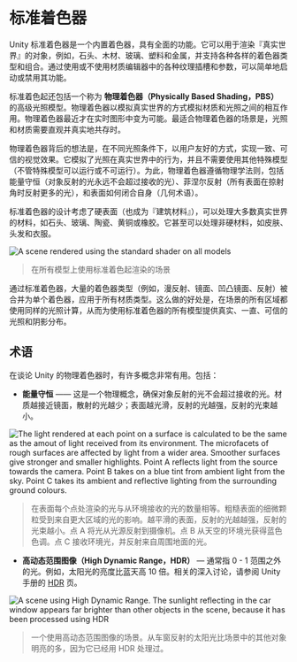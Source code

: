 <!-- > [Standard Shader](http://docs.unity3d.com/Manual/shader-StandardShader.html) -->

<!-- Unity Manual > Graphics > Graphics Overview > Materials, Shaders & Textures > Standard Shader -->

<!-- # Standard Shader -->
# 标准着色器

<!-- The Unity Standard Shader is a built-in shader with a comprehensive set of features. It can be used to render “real-world” objects such as stone, wood, glass, plastic and metal, and supports a wide range of shader types and combinations. Its features are enabled or disabled by simply using or not using the various texture slots and parameters in the material editor. -->
Unity 标准着色器是一个内置着色器，具有全面的功能。它可以用于渲染『真实世界』的对象，例如，石头、木材、玻璃、塑料和金属，并支持各种各样的着色器类型和组合。通过使用或不使用材质编辑器中的各种纹理插槽和参数，可以简单地启动或禁用其功能。

<!-- The Standard Shader also incorporates an advanced lighting model called **Physically Based Shading**. Physically Based Shading (PBS) simulates the interactions between materials and light in a way that mimics reality. PBS has only recently become possible in real-time graphics. It works at its best in situations where lighting and materials need to exist together intuitively and realistically. -->
标准着色起还包括一个称为 **物理着色器（Physically Based Shading，PBS）** 的高级光照模型。物理着色器以模拟真实世界的方式模拟材质和光照之间的相互作用。物理着色器最近才在实时图形中变为可能。最适合物理着色器的场景是，光照和材质需要直观并真实地共存时。

<!-- The idea behind our Physically Based Shader is to create a user-friendly way of achieving a consistent, plausible look under different lighting conditions. It models how light behaves in reality, without using multiple ad-hoc models that may or may not work. To do so, it follows principles of physics, including energy conservation (meaning that objects never reflect more light than they receive), Fresnel reflections (all surfaces become more reflective at grazing angles), and how surfaces occlude themselves (what is called Geometry Term), among others. -->
物理着色器背后的想法是，在不同光照条件下，以用户友好的方式，实现一致、可信的视觉效果。它模拟了光照在真实世界中的行为，并且不需要使用其他特殊模型（不管特殊模型可以运行或不可运行）。为此，物理着色器遵循物理学法则，包括能量守恒（对象反射的光永远不会超过接收的光）、菲涅尔反射（所有表面在掠射角时反射更多的光），和表面如何闭合自身（几何术语）。

<!-- The Standard Shader is designed with hard surfaces in mind (also known as “architectural materials”), and can deal with most real-world materials like stone, glass, ceramics, brass, silver or rubber. It will even do a decent job with non-hard materials like skin, hair and cloth. -->
标准着色器的设计考虑了硬表面（也成为『建筑材料』），可以处理大多数真实世界的材料，如石头、玻璃、陶瓷、黄铜或橡胶。它甚至可以处理非硬材料，如皮肤、头发和衣服。

![A scene rendered using the standard shader on all models](http://docs.unity3d.com/uploads/Main/StandardShaderIntroVikingScene.png)
<!-- > A scene rendered using the standard shader on all models -->
> 在所有模型上使用标准着色起渲染的场景

<!-- With the Standard Shader, a large range of shader types (such as such as Diffuse, Specular, Bumped Specular, Reflective) are combined into a single shader intended to be used across all material types. The benefit of this is that the same lighting calculations are used in all areas of your scene, which gives a realistic, consistent and believable distribution of light and shade across all models that use the shader. -->
通过标准着色器，大量的着色器类型（例如，漫反射、镜面、凹凸镜面、反射）被合并为单个着色器，应用于所有材质类型。这么做的好处是，在场景的所有区域都使用同样的光照计算，从而为使用标准着色器的所有模型提供真实、一直、可信的光照和阴影分布。

<!-- ## Terminology -->
## 术语

<!-- There are a number of concepts that are very useful when talking about Physically Based Shading in Unity. These include: -->
在谈论 Unity 的物理着色器时，有许多概念非常有用。包括：

<!-- * **Energy conservation** - This is a physics-based concept that ensures objects never reflect more light than they receive. The more specular a material is, the less diffuse it should be; the smoother a surface is, the stronger and smaller the highlight gets. -->
* **能量守恒** —— 这是一个物理概念，确保对象反射的光不会超过接收的光。材质越接近镜面，散射的光越少；表面越光滑，反射的光越强，反射的光束越小。

![The light rendered at each point on a surface is calculated to be the same as the amout of light received from its environment. The microfacets of rough surfaces are affected by light from a wider area. Smoother surfaces give stronger and smaller highlights. Point A reflects light from the source towards the camera. Point B takes on a blue tint from ambient light from the sky. Point C takes its ambient and reflective lighting from the surrounding ground colours.](http://docs.unity3d.com/uploads/Main/StandardShaderEnergyConservation.png)
<!-- > The light rendered at each point on a surface is calculated to be the same as the amout of light received from its environment. The microfacets of rough surfaces are affected by light from a wider area. Smoother surfaces give stronger and smaller highlights. Point A reflects light from the source towards the camera. Point B takes on a blue tint from ambient light from the sky. Point C takes its ambient and reflective lighting from the surrounding ground colours. -->
> 在表面每个点处渲染的光与从环境接收的光的数量相等。粗糙表面的细微颗粒受到来自更大区域的光的影响。越平滑的表面，反射的光越越强，反射的光束越小。点 A 将光从光源反射到摄像机。点 B 从天空的环境光获得蓝色色调。点 C 接收环境光，并反射来自周围地面的光。

<!-- * **High Dynamic Range (HDR)** - This refers to colours outside the usual 0–1 range. For instance, the sun can easily be ten times brighter than a blue sky. For an in-depth discussion, see the Unity Manual [HDR](https://docs.unity3d.com/550/Documentation/Manual/HDR.html) page. -->
* **高动态范围图像（High Dynamic Range，HDR）** — 通常指 0 - 1 范围之外的光。例如，太阳光的亮度比蓝天高 10 倍。相关的深入讨论，请参阅 Unity 手册的 [HDR](https://docs.unity3d.com/550/Documentation/Manual/HDR.html) 页。

![A scene using High Dynamic Range. The sunlight reflecting in the car window appears far brighter than other objects in the scene, because it has been processed using HDR](http://docs.unity3d.com/uploads/Main/GlowWithHdrAdjusted.png)
<!-- > A scene using High Dynamic Range. The sunlight reflecting in the car window appears far brighter than other objects in the scene, because it has been processed using HDR -->
> 一个使用高动态范围图像的场景。从车窗反射的太阳光比场景中的其他对象明亮的多，因为它已经用 HDR 处理过。
